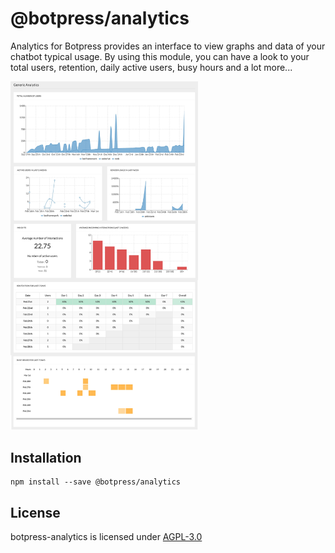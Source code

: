 # @botpress/analytics

Analytics for Botpress provides an interface to view graphs and data of your chatbot typical usage. By using this module, you can have a look to your total users, retention, daily active users, busy hours and a lot more...

<img src='./assets/preview.png' width='300px'>

## Installation

```
npm install --save @botpress/analytics
```

## License

botpress-analytics is licensed under [AGPL-3.0](/LICENSE)

